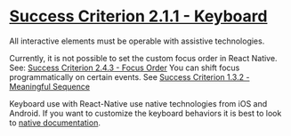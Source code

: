 # [Success Criterion 2.1.1 - Keyboard](https://www.w3.org/WAI/WCAG21/Understanding/keyboard.html)

All interactive elements must be operable with assistive technologies.

Currently, it is not possible to set the custom focus order in React Native. See: [Success Criterion 2.4.3 - Focus Order](2.4.3.md)
You can shift focus programmatically on certain events. See [Success Criterion 1.3.2 - Meaningful Sequence](1.3.2.md)

Keyboard use with React-Native use native technologies from iOS and Android. If you want to customize the keyboard behaviors it is best to look to [native documentation](https://developer.apple.com/documentation/uikit/keyboards_and_input/adding_hardware_keyboard_support_to_your_app).
